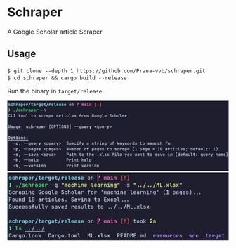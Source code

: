 # Schraper
A Google Scholar article Scraper

## Usage
```
$ git clone --depth 1 https://github.com/Prana-vvb/schraper.git
$ cd schraper && cargo build --release
```

Run the binary in `target/release`

![Scraper Help](resources/shelp.png)
![Scraper Run](resources/shrun.png)
